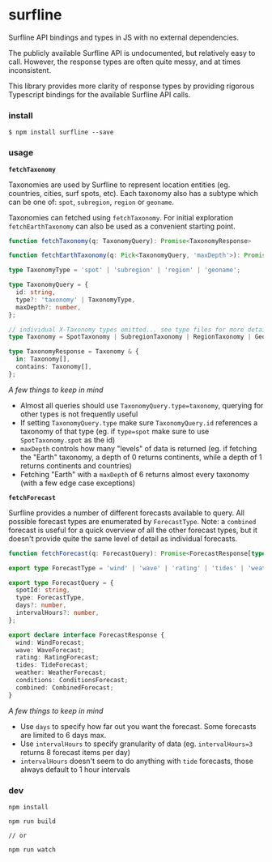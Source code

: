 # surfline

Surfline API bindings and types in JS with no external dependencies.

The publicly available Surfline API is undocumented, but relatively easy to call. However, the response types are often quite messy, and at times inconsistent. 

This library provides more clarity of response types by providing rigorous Typescript bindings for the available Surfline API calls. 

### install

```
$ npm install surfline --save
```

### usage

**`fetchTaxonomy`**

Taxonomies are used by Surfline to represent location entities (eg. countries, cities, surf spots, etc). Each taxonomy also has a subtype which can be one of: `spot`, `subregion`, `region` or `geoname`.

Taxonomies can fetched using `fetchTaxonomy`. For initial exploration `fetchEarthTaxonomy` can also be used as a convenient starting point. 

```ts
function fetchTaxonomy(q: TaxonomyQuery): Promise<TaxonomyResponse>

function fetchEarthTaxonomy(q: Pick<TaxonomyQuery, 'maxDepth'>): Promise<TaxonomyResponse>

type TaxonomyType = 'spot' | 'subregion' | 'region' | 'geoname';

type TaxonomyQuery = {
  id: string,
  type?: 'taxonomy' | TaxonomyType,
  maxDepth?: number,
};

// individual X-Taxonomy types omitted... see type files for more details
type Taxonomy = SpotTaxonomy | SubregionTaxonomy | RegionTaxonomy | GeonameTaxonomy;

type TaxonomyResponse = Taxonomy & {
  in: Taxonomy[],
  contains: Taxonomy[],
};
```

_A few things to keep in mind_

* Almost all queries should use `TaxonomyQuery.type=taxonomy`, querying for other types is not frequently useful
* If setting `TaxonomyQuery.type` make sure `TaxonomyQuery.id` references a taxonomy of that type (eg. if `type=spot` make sure to use `SpotTaxonomy.spot` as the id)
* `maxDepth` controls how many "levels" of data is returned (eg. if fetching the "Earth" taxonomy, a depth of 0 returns continents, while a depth of 1 returns continents and countries)
* Fetching "Earth" with a `maxDepth` of 6 returns almost every taxonomy (with a few edge case exceptions)

**`fetchForecast`**

Surfline provides a number of different forecasts available to query. All possible forecast types are enumerated by `ForecastType`. Note: a `combined` forecast is useful for a quick overview of all the other forecast types, but it doesn't provide quite the same level of detail as individual forecasts. 

```ts
function fetchForecast(q: ForecastQuery): Promise<ForecastResponse[typeof q['type']]>

export type ForecastType = 'wind' | 'wave' | 'rating' | 'tides' | 'weather' | 'conditions' | 'combined';

export type ForecastQuery = {
  spotId: string,
  type: ForecastType,
  days?: number,
  intervalHours?: number,
};

export declare interface ForecastResponse {
  wind: WindForecast;
  wave: WaveForecast;
  rating: RatingForecast;
  tides: TideForecast;
  weather: WeatherForecast;
  conditions: ConditionsForecast;
  combined: CombinedForecast;
}
```

_A few things to keep in mind_

* Use `days` to specify how far out you want the forecast. Some forecasts are limited to 6 days max.
* Use `intervalHours` to specify granularity of data (eg. `intervalHours=3` returns 8 forecast items per day)
* `intervalHours` doesn't seem to do anything with `tide` forecasts, those always default to 1 hour intervals

### dev

```
npm install
```

```
npm run build

// or

npm run watch
```

